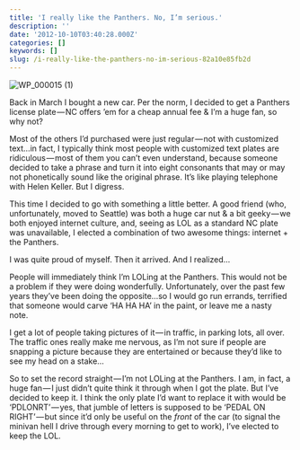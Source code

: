 ```yaml
---
title: 'I really like the Panthers. No, I’m serious.'
description: ''
date: '2012-10-10T03:40:28.000Z'
categories: []
keywords: []
slug: /i-really-like-the-panthers-no-im-serious-82a10e85fb2d
---
```


![WP_000015 (1)](https://cdn-images-1.medium.com/max/800/0*A1Df4s0vMpMMMhz1.jpg)

Back in March I bought a new car. Per the norm, I decided to get a Panthers license plate — NC offers ’em for a cheap annual fee & I’m a huge fan, so why not?

Most of the others I’d purchased were just regular — not with customized text…in fact, I typically think most people with customized text plates are ridiculous — most of them you can’t even understand, because someone decided to take a phrase and turn it into eight consonants that may or may not phonetically sound like the original phrase. It’s like playing telephone with Helen Keller. But I digress.

This time I decided to go with something a little better. A good friend (who, unfortunately, moved to Seattle) was both a huge car nut & a bit geeky — we both enjoyed internet culture, and, seeing as LOL as a standard NC plate was unavailable, I elected a combination of two awesome things: internet + the Panthers.

I was quite proud of myself. Then it arrived. And I realized…

People will immediately think I’m LOLing at the Panthers. This would not be a problem if they were doing wonderfully. Unfortunately, over the past few years they’ve been doing the opposite…so I would go run errands, terrified that someone would carve ‘HA HA HA’ in the paint, or leave me a nasty note.

I get a lot of people taking pictures of it — in traffic, in parking lots, all over. The traffic ones really make me nervous, as I’m not sure if people are snapping a picture because they are entertained or because they’d like to see my head on a stake…

So to set the record straight — I’m not LOLing at the Panthers. I am, in fact, a huge fan — I just didn’t quite think it through when I got the plate. But I’ve decided to keep it. I think the only plate I’d want to replace it with would be ‘PDLONRT’ — yes, that jumble of letters is supposed to be ‘PEDAL ON RIGHT’ — but since it’d only be useful on the _front_ of the car (to signal the minivan hell I drive through every morning to get to work), I’ve elected to keep the LOL.